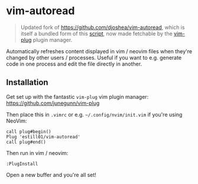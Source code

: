 # vim-autoread
> Updated fork of https://github.com/djoshea/vim-autoread, which is itself
> a bundled form of this [script][1], now made fetchable by the [vim-plug][2] plugin manager.

Automatically refreshes content displayed in vim / neovim files when they're changed by other users / processes. 
Useful if you want to e.g. generate code in one process and edit the file directly in another. 


## Installation

Get set up with the fantastic `vim-plug` vim plugin manager:
https://github.com/junegunn/vim-plug


Then place this in `.vimrc` or e.g. `~/.config/nvim/init.vim` if you're using NeoVim:
```
call plug#begin()
Plug 'estill01/vim-autoread'
call plug#end()
```

Then run in vim / neovim:
```
:PlugInstall
```

Open a new buffer and you're all set! 

[1]: http://vim.wikia.com/wiki/Have_Vim_check_automatically_if_the_file_has_changed_externally
[2]: https://github.com/junegunn/vim-plug

